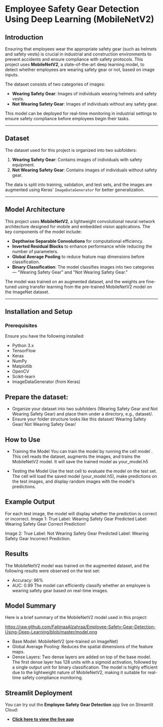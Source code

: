 # Employee Safety Gear Detection Using Deep Learning (MobileNetV2)

## Introduction

Ensuring that employees wear the appropriate safety gear (such as helmets and safety vests) is crucial in industrial and construction environments to prevent accidents and ensure compliance with safety protocols. This project uses **MobileNetV2**, a state-of-the-art deep learning model, to detect whether employees are wearing safety gear or not, based on image inputs.

The dataset consists of two categories of images:
- **Wearing Safety Gear**: Images of individuals wearing helmets and safety vests.
- **Not Wearing Safety Gear**: Images of individuals without any safety gear.

This model can be deployed for real-time monitoring in industrial settings to ensure safety compliance before employees begin their tasks.

---

## Dataset

The dataset used for this project is organized into two subfolders:
1. **Wearing Safety Gear**: Contains images of individuals with safety equipment.
2. **Not Wearing Safety Gear**: Contains images of individuals without safety gear.

The data is split into training, validation, and test sets, and the images are augmented using Keras' `ImageDataGenerator` for better generalization.

---

## Model Architecture

This project uses **MobileNetV2**, a lightweight convolutional neural network architecture designed for mobile and embedded vision applications. The key components of the model include:

- **Depthwise Separable Convolutions** for computational efficiency.
- **Inverted Residual Blocks** to enhance performance while reducing the number of parameters.
- **Global Average Pooling** to reduce feature map dimensions before classification.
- **Binary Classification**: The model classifies images into two categories — "Wearing Safety Gear" and "Not Wearing Safety Gear."

The model was trained on an augmented dataset, and the weights are fine-tuned using transfer learning from the pre-trained MobileNetV2 model on the ImageNet dataset.

---

## Installation and Setup

### Prerequisites

Ensure you have the following installed:
- Python 3.x
- TensorFlow
- Keras
- NumPy
- Matplotlib
- OpenCV
- Scikit-learn
- ImageDataGenerator (from Keras)

## Prepare the dataset:
- Organize your dataset into two subfolders (Wearing Safety Gear and Not Wearing Safety Gear) and place them under a directory, e.g., dataset/.
- Ensure your folder structure looks like this
dataset/
  Wearing Safety Gear/
  Not Wearing Safety Gear/

## How to Use
- Training the Model
You can train the model by running the cell model . This cell reads the dataset, augments the images, and trains the MobileNetV2 model. It will save the trained model as your_model.h5

- Testing the Model
Use the test cell to evaluate the model on the test set. The cell will load the saved model (your_model.h5), make predictions on the test images, and display random images with the model's predictions.

## Example Output
For each test image, the model will display whether the prediction is correct or incorrect.
Image 1:
True Label: Wearing Safety Gear
Predicted Label: Wearing Safety Gear
Correct Prediction!

Image 2:
True Label: Not Wearing Safety Gear
Predicted Label: Wearing Safety Gear
Incorrect Prediction.

## Results
The MobileNetV2 model was trained on the augmented dataset, and the following results were observed on the test set:
- Accuracy: 96%
- AUC: 0.99 
The model can efficiently classify whether an employee is wearing safety gear based on real-time images.

## Model Summary

Here is a brief summary of the MobileNetV2 model used in this project:

https://raw.github.com/FatimaaAlzahraa/Employee-Safety-Gear-Detection-Using-Deep-Learning/blob/master/model.png

- Base Model: MobileNetV2 (pre-trained on ImageNet)
- Global Average Pooling: Reduces the spatial dimensions of the feature maps.
- Dense Layers: Two dense layers are added on top of the base model. The first dense layer has 128 units with a sigmoid activation, followed by a single output unit for binary classification.
The model is highly efficient due to the lightweight nature of MobileNetV2, making it suitable for real-time safety compliance monitoring.

## Streamlit Deployment

You can try out the **Employee Safety Gear Detection** app live on Streamlit Cloud:

- **[Click here to view the live app](https://safety-gear-detections.streamlit.app/)**



